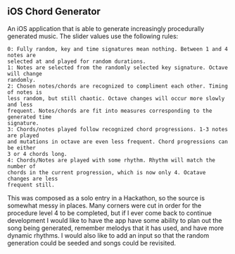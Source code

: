 ## iOS Chord Generator
An iOS application that is able to generate increasingly procedurally generated
music. The slider values use the following rules:

```
0: Fully random, key and time signatures mean nothing. Between 1 and 4 notes are
selected at and played for random durations.
1: Notes are selected from the randomly selected key signature. Octave will change
randomly.
2: Chosen notes/chords are recognized to compliment each other. Timing of notes is
less random, but still chaotic. Octave changes will occur more slowly and less
frequent. Notes/chords are fit into measures corresponding to the generated time
signature.
3: Chords/notes played follow recognized chord progressions. 1-3 notes are played
and mutations in octave are even less frequent. Chord progressions can be either
3 or 4 chords long.
4: Chords/Notes are played with some rhythm. Rhythm will match the number of
chords in the current progression, which is now only 4. Ocatave changes are less
frequent still.
```

This was composed as a solo entry in a Hackathon, so the source is somewhat
messy in places. Many corners were cut in order for the procedure level 4 to be
completed, but if I ever come back to continue development I would like to have
the app have some ability to plan out the song being generated, remember melodys
that it has used, and have more dynamic rhythms. I would also like to add an
input so that the random generation could be seeded and songs could be revisited.
